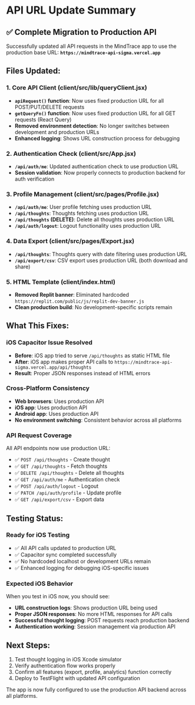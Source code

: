 # API URL Update Summary

## ✅ **Complete Migration to Production API**

Successfully updated all API requests in the MindTrace app to use the production base URL:
**`https://mindtrace-api-sigma.vercel.app`**

## **Files Updated:**

### **1. Core API Client (client/src/lib/queryClient.jsx)**
- **`apiRequest()` function**: Now uses fixed production URL for all POST/PUT/DELETE requests
- **`getQueryFn()` function**: Now uses fixed production URL for all GET requests (React Query)
- **Removed environment detection**: No longer switches between development and production URLs
- **Enhanced logging**: Shows URL construction process for debugging

### **2. Authentication Check (client/src/App.jsx)**
- **`/api/auth/me`**: Updated authentication check to use production URL
- **Session validation**: Now properly connects to production backend for auth verification

### **3. Profile Management (client/src/pages/Profile.jsx)**
- **`/api/auth/me`**: User profile fetching uses production URL
- **`/api/thoughts`**: Thoughts fetching uses production URL
- **`/api/thoughts` (DELETE)**: Delete all thoughts uses production URL
- **`/api/auth/logout`**: Logout functionality uses production URL

### **4. Data Export (client/src/pages/Export.jsx)**
- **`/api/thoughts`**: Thoughts query with date filtering uses production URL
- **`/api/export/csv`**: CSV export uses production URL (both download and share)

### **5. HTML Template (client/index.html)**
- **Removed Replit banner**: Eliminated hardcoded `https://replit.com/public/js/replit-dev-banner.js`
- **Clean production build**: No development-specific scripts remain

## **What This Fixes:**

### **iOS Capacitor Issue Resolved**
- **Before**: iOS app tried to serve `/api/thoughts` as static HTML file
- **After**: iOS app makes proper API calls to `https://mindtrace-api-sigma.vercel.app/api/thoughts`
- **Result**: Proper JSON responses instead of HTML errors

### **Cross-Platform Consistency**
- **Web browsers**: Uses production API
- **iOS app**: Uses production API  
- **Android app**: Uses production API
- **No environment switching**: Consistent behavior across all platforms

### **API Request Coverage**
All API endpoints now use production URL:
- ✅ `POST /api/thoughts` - Create thought
- ✅ `GET /api/thoughts` - Fetch thoughts
- ✅ `DELETE /api/thoughts` - Delete all thoughts
- ✅ `GET /api/auth/me` - Authentication check
- ✅ `POST /api/auth/logout` - Logout
- ✅ `PATCH /api/auth/profile` - Update profile
- ✅ `GET /api/export/csv` - Export data

## **Testing Status:**

### **Ready for iOS Testing**
- ✅ All API calls updated to production URL
- ✅ Capacitor sync completed successfully
- ✅ No hardcoded localhost or development URLs remain
- ✅ Enhanced logging for debugging iOS-specific issues

### **Expected iOS Behavior**
When you test in iOS now, you should see:
- **URL construction logs**: Shows production URL being used
- **Proper JSON responses**: No more HTML responses for API calls
- **Successful thought logging**: POST requests reach production backend
- **Authentication working**: Session management via production API

## **Next Steps:**
1. Test thought logging in iOS Xcode simulator
2. Verify authentication flow works properly
3. Confirm all features (export, profile, analytics) function correctly
4. Deploy to TestFlight with updated API configuration

The app is now fully configured to use the production API backend across all platforms.